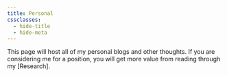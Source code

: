 ```yaml
---
title: Personal
cssclasses:
  - hide-title
  - hide-meta
---
```

This page will host all of my personal blogs and other thoughts. If you are considering me for a position, you will get more value from reading through my [Research].